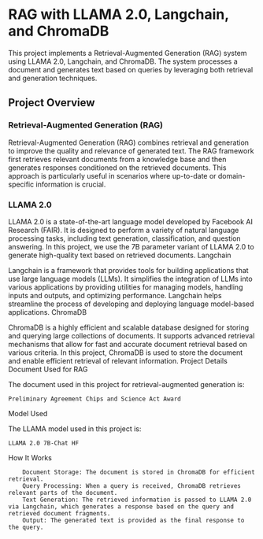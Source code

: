 # RAG with LLAMA 2.0, Langchain, and ChromaDB

This project implements a Retrieval-Augmented Generation (RAG) system using LLAMA 2.0, Langchain, and ChromaDB. The system processes a document and generates text based on queries by leveraging both retrieval and generation techniques.
## Project Overview
### Retrieval-Augmented Generation (RAG)

Retrieval-Augmented Generation (RAG) combines retrieval and generation to improve the quality and relevance of generated text. The RAG framework first retrieves relevant documents from a knowledge base and then generates responses conditioned on the retrieved documents. This approach is particularly useful in scenarios where up-to-date or domain-specific information is crucial.

### LLAMA 2.0

LLAMA 2.0 is a state-of-the-art language model developed by Facebook AI Research (FAIR). It is designed to perform a variety of natural language processing tasks, including text generation, classification, and question answering. In this project, we use the 7B parameter variant of LLAMA 2.0 to generate high-quality text based on retrieved documents.
Langchain

Langchain is a framework that provides tools for building applications that use large language models (LLMs). It simplifies the integration of LLMs into various applications by providing utilities for managing models, handling inputs and outputs, and optimizing performance. Langchain helps streamline the process of developing and deploying language model-based applications.
ChromaDB

ChromaDB is a highly efficient and scalable database designed for storing and querying large collections of documents. It supports advanced retrieval mechanisms that allow for fast and accurate document retrieval based on various criteria. In this project, ChromaDB is used to store the document and enable efficient retrieval of relevant information.
Project Details
Document Used for RAG

The document used in this project for retrieval-augmented generation is:

    Preliminary Agreement Chips and Science Act Award

Model Used

The LLAMA model used in this project is:

    LLAMA 2.0 7B-Chat HF

How It Works
```
    Document Storage: The document is stored in ChromaDB for efficient retrieval.
    Query Processing: When a query is received, ChromaDB retrieves relevant parts of the document.
    Text Generation: The retrieved information is passed to LLAMA 2.0 via Langchain, which generates a response based on the query and retrieved document fragments.
    Output: The generated text is provided as the final response to the query.
```